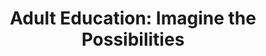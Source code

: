 ---
title: "Adult Education: Imagine the Possibilities"
author:

start_date: 2013-10-18
end_date: 2013-10-09

image_path:
event_url:

# venue:
location: The Antlers Hilton
address: 4 S Cascade Ave
city: Colorado Springs
state: CO
zipcode: 80903
phone: (719) 955-5600
website: http://antlers.com

# offers:
price1: 0
price2: 0
registration:
---